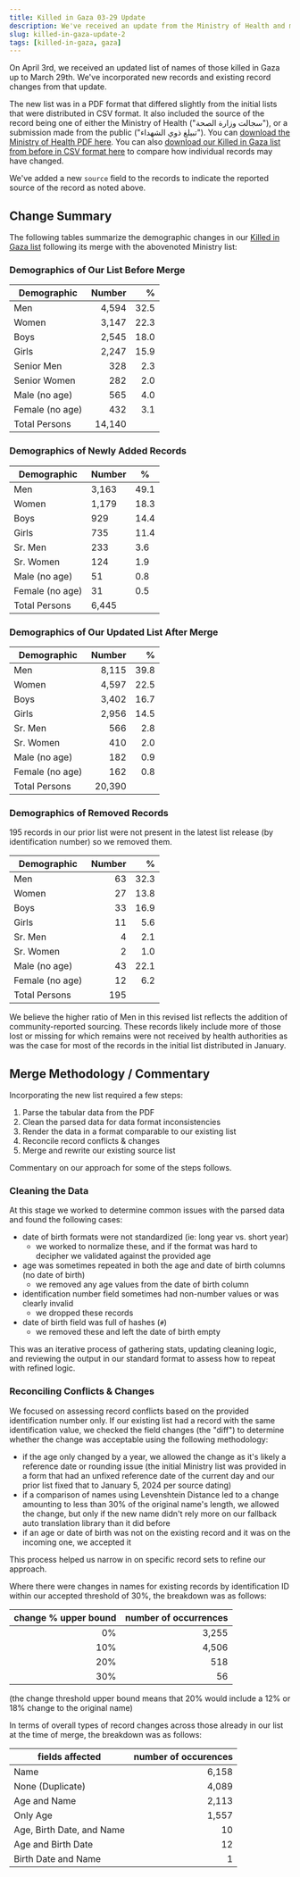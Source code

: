 ```yaml
---
title: Killed in Gaza 03-29 Update
description: We've received an update from the Ministry of Health and merged those changes with our existing list.
slug: killed-in-gaza-update-2
tags: [killed-in-gaza, gaza]
---
```


On April 3rd, we received an updated list of names of those killed in Gaza up to March 29th. We've incorporated new records and existing record changes from that update.

The new list was in a PDF format that differed slightly from the initial lists that were distributed in CSV format. It also included the source of the record being one of either the Ministry of Health ("سجالت وزارة الصحة"), or a submission made from the public ("تبيلغ ذوي الشهداء"). You can <a href="/sources/20240329gaza.pdf">download the Ministry of Health PDF here</a>. You can also <a href="/sources/20240413killed-in-gaza.csv">download our Killed in Gaza list from before in CSV format here</a> to compare how individual records may have changed.

We've added a new `source` field to the records to indicate the reported source of the record as noted above.

## Change Summary

The following tables summarize the demographic changes in our [Killed in Gaza list](/docs/killed-in-gaza) following its merge with the abovenoted Ministry list:

### Demographics of Our List Before Merge

| Demographic     | Number |    % |
| --------------- | -----: | ---: |
| Men             |  4,594 | 32.5 |
| Women           |  3,147 | 22.3 |
| Boys            |  2,545 | 18.0 |
| Girls           |  2,247 | 15.9 |
| Senior Men      |    328 |  2.3 |
| Senior Women    |    282 |  2.0 |
| Male (no age)   |    565 |  4.0 |
| Female (no age) |    432 |  3.1 |
| Total Persons   | 14,140 |      |

### Demographics of Newly Added Records

| Demographic     | Number | %    |
| --------------- | ------ | ---- |
| Men             | 3,163  | 49.1 |
| Women           | 1,179  | 18.3 |
| Boys            | 929    | 14.4 |
| Girls           | 735    | 11.4 |
| Sr. Men         | 233    | 3.6  |
| Sr. Women       | 124    | 1.9  |
| Male (no age)   | 51     | 0.8  |
| Female (no age) | 31     | 0.5  |
| Total Persons   | 6,445  |      |

### Demographics of Our Updated List After Merge

| Demographic     | Number |    % |
| --------------- | -----: | ---: |
| Men             |  8,115 | 39.8 |
| Women           |  4,597 | 22.5 |
| Boys            |  3,402 | 16.7 |
| Girls           |  2,956 | 14.5 |
| Sr. Men         |    566 |  2.8 |
| Sr. Women       |    410 |  2.0 |
| Male (no age)   |    182 |  0.9 |
| Female (no age) |    162 |  0.8 |
| Total Persons   | 20,390 |      |

### Demographics of Removed Records

195 records in our prior list were not present in the latest list release (by identification number) so we removed them.

| Demographic     | Number |    % |
| --------------- | -----: | ---: |
| Men             |     63 | 32.3 |
| Women           |     27 | 13.8 |
| Boys            |     33 | 16.9 |
| Girls           |     11 |  5.6 |
| Sr. Men         |      4 |  2.1 |
| Sr. Women       |      2 |  1.0 |
| Male (no age)   |     43 | 22.1 |
| Female (no age) |     12 |  6.2 |
| Total Persons   |    195 |      |

We believe the higher ratio of Men in this revised list reflects the addition of community-reported sourcing. These records likely include more of those lost or missing for which remains were not received by health authorities as was the case for most of the records in the initial list distributed in January.

## Merge Methodology / Commentary

Incorporating the new list required a few steps:

1. Parse the tabular data from the PDF
1. Clean the parsed data for data format inconsistencies
1. Render the data in a format comparable to our existing list
1. Reconcile record conflicts & changes
1. Merge and rewrite our existing source list

Commentary on our approach for some of the steps follows.

### Cleaning the Data

At this stage we worked to determine common issues with the parsed data and found the following cases:

- date of birth formats were not standardized (ie: long year vs. short year)
  - we worked to normalize these, and if the format was hard to decipher we validated against the provided age
- age was sometimes repeated in both the age and date of birth columns (no date of birth)
  - we removed any age values from the date of birth column
- identification number field sometimes had non-number values or was clearly invalid
  - we dropped these records
- date of birth field was full of hashes (`#`)
  - we removed these and left the date of birth empty

This was an iterative process of gathering stats, updating cleaning logic, and reviewing the output in our standard format to assess how to repeat with refined logic.

### Reconciling Conflicts & Changes

We focused on assessing record conflicts based on the provided identification number only. If our existing list had a record with the same identification value, we checked the field changes (the "diff") to determine whether the change was acceptable using the following methodology:

- if the age only changed by a year, we allowed the change as it's likely a reference date or rounding issue (the initial Ministry list was provided in a form that had an unfixed reference date of the current day and our prior list fixed that to January 5, 2024 per source dating)
- if a comparison of names using Levenshtein Distance led to a change amounting to less than 30% of the original name's length, we allowed the change, but only if the new name didn't rely more on our fallback auto translation library than it did before
- if an age or date of birth was not on the existing record and it was on the incoming one, we accepted it

This process helped us narrow in on specific record sets to refine our approach.

Where there were changes in names for existing records by identification ID within our accepted threshold of 30%, the breakdown was as follows:

| change % upper bound | number of occurrences |
| -------------------: | --------------------: |
|                   0% |                 3,255 |
|                  10% |                 4,506 |
|                  20% |                   518 |
|                  30% |                    56 |

(the change threshold upper bound means that 20% would include a 12% or 18% change to the original name)

In terms of overall types of record changes across those already in our list at the time of merge, the breakdown was as follows:

| fields affected           | number of occurences |
| ------------------------- | -------------------: |
| Name                      |                6,158 |
| None (Duplicate)          |                4,089 |
| Age and Name              |                2,113 |
| Only Age                  |                1,557 |
| Age, Birth Date, and Name |                   10 |
| Age and Birth Date        |                   12 |
| Birth Date and Name       |                    1 |
